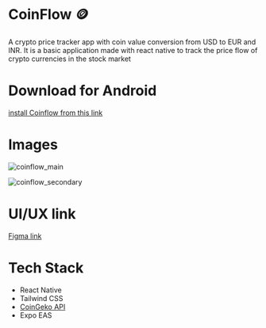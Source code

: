 # CoinFlow 🪙

A crypto price tracker app with coin value conversion from USD to EUR and INR. It is a basic application made with react native to track the price flow of crypto currencies in the stock market

# Download for Android 

<a href="https://expo.dev/accounts/swastik007/projects/CoinFlow/builds/d7dbebfa-14de-4d3f-8a8e-55bba8987381">install Coinflow from this link</a>

# Images

![coinflow_main](https://github.com/swastik-bose007/CoinFlow/assets/98341839/6ba29f3a-18b8-4be9-a333-c083f5e34dd8)

![coinflow_secondary](https://github.com/swastik-bose007/CoinFlow/assets/98341839/5e5e629a-b047-4faa-a86d-6334c5d6349f)

# UI/UX link

<a href="https://www.figma.com/file/R9J77BB7HiYlFGnRzhjr08/coinflow?type=design&node-id=0%3A1&mode=design&t=WjhuNbIYlMl9DZxe-1">Figma link</a>

# Tech Stack

- React Native
- Tailwind CSS
- <a href="https://www.coingecko.com/en/api/documentation">CoinGeko API</a>
- Expo EAS
